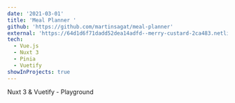 ```yaml
---
date: '2021-03-01'
title: 'Meal Planner '
github: 'https://github.com/martinsagat/meal-planner'
external: 'https://64d1d6f71dadd52dea14adfd--merry-custard-2ca483.netlify.app/'
tech:
  - Vue.js
  - Nuxt 3
  - Pinia
  - Vuetify
showInProjects: true
---
```


Nuxt 3 & Vuetify - Playground
